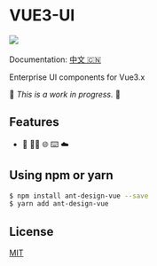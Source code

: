 # VUE3-UI

[![](https://github.com/Polaris-z/T)]()
[![]()]()

Documentation: [中文 🇨🇳](https://veui.dev)

Enterprise UI components for Vue3.x

🚧 _This is a work in progress._ 🚧

## Features

- 🤘 💅🌲 🌐 ⌨️ ☁️

## Using npm or yarn

```bash
$ npm install ant-design-vue --save
$ yarn add ant-design-vue
```

## License

[MIT](./LICENSE)
